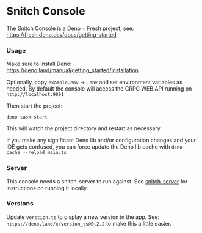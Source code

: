 # Snitch Console

The Snitch Console is a Deno + Fresh project, see:
https://fresh.deno.dev/docs/getting-started

### Usage

Make sure to install Deno: https://deno.land/manual/getting_started/installation

Optionally, copy `example.env` -> `.env` and set environment variables as
needed. By default the console will access the GRPC WEB API running on
`http://localhost:9091`

Then start the project:

```
deno task start
```

This will watch the project directory and restart as necessary.

If you make any significant Deno lib and/or configuration changes and your IDE
gets confused, you can force update the Deno lib cache with
`deno cache --reload main.ts`

### Server

This console needs a snitch-server to run against. See
[snitch-server](https://github.com/streamdal/snitch-server) for instructions on
running it locally.

### Versions

Update `verstion.ts` to display a new version in the app. See:
`https://deno.land/x/version_ts@0.2.2` to make this a little easier.
